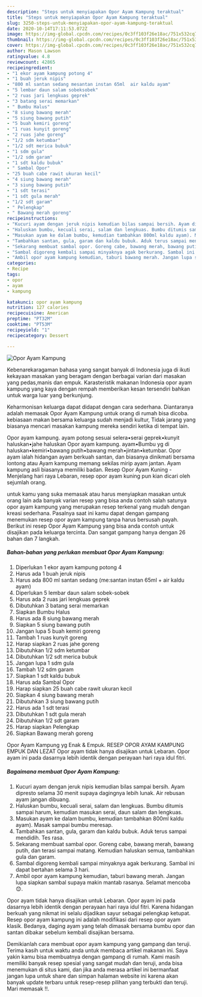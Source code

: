 ```yaml
---
description: "Steps untuk menyiapakan Opor Ayam Kampung teraktual"
title: "Steps untuk menyiapakan Opor Ayam Kampung teraktual"
slug: 3250-steps-untuk-menyiapakan-opor-ayam-kampung-teraktual
date: 2020-10-14T17:11:53.072Z
image: https://img-global.cpcdn.com/recipes/0c3ff103f26e18ac/751x532cq70/opor-ayam-kampung-foto-resep-utama.jpg
thumbnail: https://img-global.cpcdn.com/recipes/0c3ff103f26e18ac/751x532cq70/opor-ayam-kampung-foto-resep-utama.jpg
cover: https://img-global.cpcdn.com/recipes/0c3ff103f26e18ac/751x532cq70/opor-ayam-kampung-foto-resep-utama.jpg
author: Mason Lawson
ratingvalue: 4.8
reviewcount: 42865
recipeingredient:
- "1 ekor ayam kampung potong 4"
- "1 buah jeruk nipis"
- "800 ml santan sedang mesantan instan 65ml  air kaldu ayam"
- "5 lembar daun salam sobeksobek"
- "2 ruas jari lengkuas geprek"
- "3 batang serai memarkan"
- " Bumbu Halus"
- "8 siung bawang merah"
- "5 siung bawang putih"
- "5 buah kemiri goreng"
- "1 ruas kunyit goreng"
- "2 ruas jahe goreng"
- "1/2 sdm ketumbar"
- "1/2 sdt merica bubuk"
- "1 sdm gula"
- "1/2 sdm garam"
- "1 sdt kaldu bubuk"
- " Sambal Opor"
- "25 buah cabe rawit ukuran kecil"
- "4 siung bawang merah"
- "3 siung bawang putih"
- "1 sdt terasi"
- "1 sdt gula merah"
- "1/2 sdt garam"
- " Pelengkap"
- " Bawang merah goreng"
recipeinstructions:
- "Kucuri ayam dengan jeruk nipis kemudian bilas sampai bersih. Ayam dipresto selama 30 menit supaya dagingnya lebih lunak. Air rebusan ayam jangan dibuang."
- "Haluskan bumbu, kecuali serai, salam dan lengkuas. Bumbu ditumis sampai harum, kemudian masukan serai, daun salam dan lengkuas."
- "Masukan ayam ke dalam bumbu, kemudian tambahkan 800ml kaldu ayam). Masak sampai bumbu meresap."
- "Tambahkan santan, gula, garam dan kaldu bubuk. Aduk terus sampai mendidih. Tes rasa."
- "Sekarang membuat sambal opor. Goreng cabe, bawang merah, bawang putih, dan terasi sampai matang. Kemudian haluskan semua, tambahkan gula dan garam."
- "Sambal digoreng kembali sampai minyaknya agak berkurang. Sambal ini dapat bertahan selama 3 hari."
- "Ambil opor ayam kampung kemudian, taburi bawang merah. Jangan lupa siapkan sambal supaya makin mantab rasanya. Selamat mencoba😊."
categories:
- Recipe
tags:
- opor
- ayam
- kampung

katakunci: opor ayam kampung 
nutrition: 127 calories
recipecuisine: American
preptime: "PT32M"
cooktime: "PT53M"
recipeyield: "1"
recipecategory: Dessert

---
```



![Opor Ayam Kampung](https://img-global.cpcdn.com/recipes/0c3ff103f26e18ac/751x532cq70/opor-ayam-kampung-foto-resep-utama.jpg)

Kebenarekaragaman bahasa yang sangat banyak di Indonesia juga di ikuti kekayaan masakan yang beragam dengan berbagai varian dari masakan yang pedas,manis dan empuk. Karasteristik makanan Indonesia opor ayam kampung yang kaya dengan rempah memberikan kesan tersendiri bahkan untuk warga luar yang berkunjung.


Keharmonisan keluarga dapat didapat dengan cara sederhana. Diantaranya adalah memasak Opor Ayam Kampung untuk orang di rumah bisa dicoba. kebiasaan makan bersama keluarga sudah menjadi kultur, Tidak jarang yang biasanya mencari masakan kampung mereka sendiri ketika di tempat lain.

Opor ayam kampung. ayam potong sesuai selera•serai geprek•kunyit haluskan•jahe haluskan Opor ayam kampung. ayam•Bumbu yg di haluskan•kemiri•bawang putih•bawang merah•jintan•ketumbar. Opor ayam ialah hidangan ayam berkuah santan, dan biasanya dinikmati bersama lontong atau Ayam kampung memang sekilas mirip ayam jantan. Ayam kampung asli biasanya memiliki badan. Resep Opor Ayam Kuning - Menjelang hari raya Lebaran, resep opor ayam kuning pun kian dicari oleh sejumlah orang.

untuk kamu yang suka memasak atau harus menyiapkan masakan untuk orang lain ada banyak varian resep yang bisa anda contoh salah satunya opor ayam kampung yang merupakan resep terkenal yang mudah dengan kreasi sederhana. Pasalnya saat ini kamu dapat dengan gampang menemukan resep opor ayam kampung tanpa harus bersusah payah.
Berikut ini resep Opor Ayam Kampung yang bisa anda contoh untuk disajikan pada keluarga tercinta. Dan sangat gampang hanya dengan 26 bahan dan 7 langkah.


<!--inarticleads1-->

##### Bahan-bahan yang perlukan membuat Opor Ayam Kampung:

1. Diperlukan 1 ekor ayam kampung potong 4
1. Harus ada 1 buah jeruk nipis
1. Harus ada 800 ml santan sedang (me:santan instan 65ml + air kaldu ayam)
1. Diperlukan 5 lembar daun salam sobek-sobek
1. Harus ada 2 ruas jari lengkuas geprek
1. Dibutuhkan 3 batang serai memarkan
1. Siapkan  Bumbu Halus
1. Harus ada 8 siung bawang merah
1. Siapkan 5 siung bawang putih
1. Jangan lupa 5 buah kemiri goreng
1. Tambah 1 ruas kunyit goreng
1. Harap siapkan 2 ruas jahe goreng
1. Dibutuhkan 1/2 sdm ketumbar
1. Dibutuhkan 1/2 sdt merica bubuk
1. Jangan lupa 1 sdm gula
1. Tambah 1/2 sdm garam
1. Siapkan 1 sdt kaldu bubuk
1. Harus ada  Sambal Opor
1. Harap siapkan 25 buah cabe rawit ukuran kecil
1. Siapkan 4 siung bawang merah
1. Dibutuhkan 3 siung bawang putih
1. Harus ada 1 sdt terasi
1. Dibutuhkan 1 sdt gula merah
1. Dibutuhkan 1/2 sdt garam
1. Harap siapkan  Pelengkap
1. Siapkan  Bawang merah goreng


Opor Ayam Kampung yg Enak &amp; Empuk. RESEP OPOR AYAM KAMPUNG EMPUK DAN LEZAT Opor ayam tidak hanya disajikan untuk Lebaran. Opor ayam ini pada dasarnya lebih identik dengan perayaan hari raya idul fitri. 

<!--inarticleads2-->

##### Bagaimana membuat  Opor Ayam Kampung:

1. Kucuri ayam dengan jeruk nipis kemudian bilas sampai bersih. Ayam dipresto selama 30 menit supaya dagingnya lebih lunak. Air rebusan ayam jangan dibuang.
1. Haluskan bumbu, kecuali serai, salam dan lengkuas. Bumbu ditumis sampai harum, kemudian masukan serai, daun salam dan lengkuas.
1. Masukan ayam ke dalam bumbu, kemudian tambahkan 800ml kaldu ayam). Masak sampai bumbu meresap.
1. Tambahkan santan, gula, garam dan kaldu bubuk. Aduk terus sampai mendidih. Tes rasa.
1. Sekarang membuat sambal opor. Goreng cabe, bawang merah, bawang putih, dan terasi sampai matang. Kemudian haluskan semua, tambahkan gula dan garam.
1. Sambal digoreng kembali sampai minyaknya agak berkurang. Sambal ini dapat bertahan selama 3 hari.
1. Ambil opor ayam kampung kemudian, taburi bawang merah. Jangan lupa siapkan sambal supaya makin mantab rasanya. Selamat mencoba😊.


Opor ayam tidak hanya disajikan untuk Lebaran. Opor ayam ini pada dasarnya lebih identik dengan perayaan hari raya idul fitri. Karena hidangan berkuah yang nikmat ini selalu dijadikan sayur sebagai pelengkap ketupat. Resep opor ayam kampung ini adalah modifikasi dari resep opor ayam klasik. Bedanya, daging ayam yang telah dimasak bersama bumbu opor dan santan dibakar sebelum kembali disajikan bersama. 

Demikianlah cara membuat opor ayam kampung yang gampang dan teruji. Terima kasih untuk waktu anda untuk membaca artikel makanan ini. Saya yakin kamu bisa membuatnya dengan gampang di rumah. Kami masih memiliki banyak resep spesial yang sangat mudah dan teruji, anda bisa menemukan di situs kami, dan jika anda merasa artikel ini bermanfaat jangan lupa untuk share dan simpan halaman website ini karena akan banyak update terbaru untuk resep-resep pilihan yang terbukti dan teruji. Mari memasak !!. 
